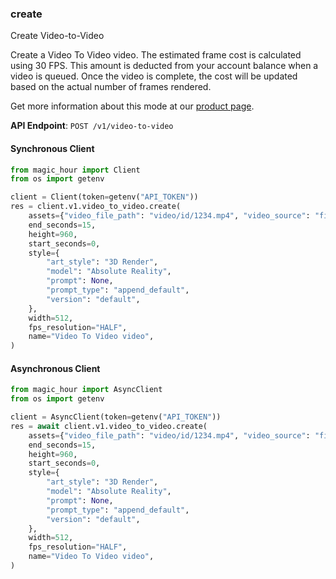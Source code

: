 
### create <a name="create"></a>
Create Video-to-Video

Create a Video To Video video. The estimated frame cost is calculated using 30 FPS. This amount is deducted from your account balance when a video is queued. Once the video is complete, the cost will be updated based on the actual number of frames rendered.
  
Get more information about this mode at our [product page](/products/video-to-video).
  

**API Endpoint**: `POST /v1/video-to-video`

#### Synchronous Client

```python
from magic_hour import Client
from os import getenv

client = Client(token=getenv("API_TOKEN"))
res = client.v1.video_to_video.create(
    assets={"video_file_path": "video/id/1234.mp4", "video_source": "file"},
    end_seconds=15,
    height=960,
    start_seconds=0,
    style={
        "art_style": "3D Render",
        "model": "Absolute Reality",
        "prompt": None,
        "prompt_type": "append_default",
        "version": "default",
    },
    width=512,
    fps_resolution="HALF",
    name="Video To Video video",
)
```

#### Asynchronous Client

```python
from magic_hour import AsyncClient
from os import getenv

client = AsyncClient(token=getenv("API_TOKEN"))
res = await client.v1.video_to_video.create(
    assets={"video_file_path": "video/id/1234.mp4", "video_source": "file"},
    end_seconds=15,
    height=960,
    start_seconds=0,
    style={
        "art_style": "3D Render",
        "model": "Absolute Reality",
        "prompt": None,
        "prompt_type": "append_default",
        "version": "default",
    },
    width=512,
    fps_resolution="HALF",
    name="Video To Video video",
)
```
